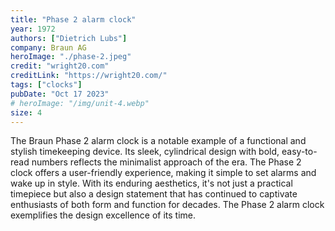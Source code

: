 ```yaml
---
title: "Phase 2 alarm clock"
year: 1972
authors: ["Dietrich Lubs"]
company: Braun AG
heroImage: "./phase-2.jpeg"
credit: "wright20.com"
creditLink: "https://wright20.com/"
tags: ["clocks"]
pubDate: "Oct 17 2023"
# heroImage: "/img/unit-4.webp"
size: 4
---
```


The Braun Phase 2 alarm clock is a notable example of a functional and stylish timekeeping device. Its sleek, cylindrical design with bold, easy-to-read numbers reflects the minimalist approach of the era. The Phase 2 clock offers a user-friendly experience, making it simple to set alarms and wake up in style. With its enduring aesthetics, it's not just a practical timepiece but also a design statement that has continued to captivate enthusiasts of both form and function for decades. The Phase 2 alarm clock exemplifies the design excellence of its time.
